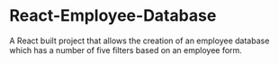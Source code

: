 # React-Employee-Database
A React built project that allows the creation of an employee database which has a number of five filters based on an employee form.  